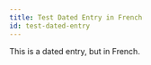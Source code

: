```yaml
---
title: Test Dated Entry in French
id: test-dated-entry
---
```

This is a dated entry, but in French.